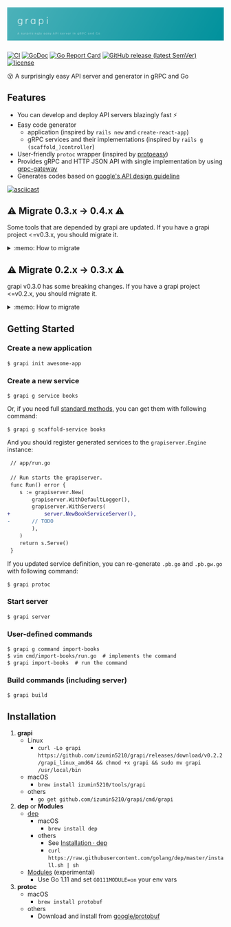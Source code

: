 # ![grapi](./grapi.png)
[![CI](https://github.com/izumin5210/grapi/workflows/CI/badge.svg)](https://github.com/izumin5210/grapi/actions?workflow=CI)
[![GoDoc](https://godoc.org/github.com/izumin5210/grapi/pkg/grapiserver?status.svg)](https://godoc.org/github.com/izumin5210/grapi/pkg/grapiserver)
[![Go Report Card](https://goreportcard.com/badge/github.com/izumin5210/grapi)](https://goreportcard.com/report/github.com/izumin5210/grapi)
[![GitHub release (latest SemVer)](https://img.shields.io/github/v/release/izumin5210/grapi)](http://github.com/izumin5210/grapi/releases/latest)
[![license](https://img.shields.io/github/license/izumin5210/grapi.svg)](./LICENSE)

:open_mouth: A surprisingly easy API server and generator in gRPC and Go

## Features
- You can develop and deploy API servers blazingly fast :zap:
- Easy code generator
	- application  (inspired by `rails new` and `create-react-app`)
	- gRPC services and their implementations (inspired by `rails g (scaffold_)controller`)
- User-friendly `protoc` wrapper (inspired by [protoeasy](https://github.com/peter-edge/protoeasy-go))
- Provides gRPC and HTTP JSON API  with single implementation by using [grpc-gateway](https://github.com/grpc-ecosystem/grpc-gateway)
- Generates codes based on [google's API design guideline](https://cloud.google.com/apis/design/)

[![asciicast](https://asciinema.org/a/176280.png)](https://asciinema.org/a/176280)

## :warning: Migrate 0.3.x -> 0.4.x :warning:
Some tools that are depended by grapi are updated. If you have a grapi project <=v0.3.x, you should migrate it.

<details>
<summary>:memo: How to migrate</summary>

0. Bump grapi version
    - If you use [dep](https://golang.github.io/dep/), update `Gopkg.toml`
      ```diff
       [[constraint]]
         name = "github.com/izumin5210/grapi"
      -  version = "0.3.0"
      +  version = "0.4.0"
      ```
    - and run `dep ensure`
1. Update [gex](https://github.com/izumin5210/gex) and `tools.go`
    - ```
      go get -u github.com/izumin5210/gex/cmd/gex
      gex --regen
      ```
1. Initialize [Go Modules](https://github.com/golang/go/wiki/Modules)
    - ```
      go mod init
      go mod tidy
      ```
1. Update `grapi.toml`
    - ```diff
      package = "yourcompany.yourappname"
      
      [grapi]
      server_dir = "./app/server"
   
      [protoc]
      protos_dir = "./api/protos"
      out_dir = "./api"
      import_dirs = [
        "./api/protos",
      -  "./vendor/github.com/grpc-ecosystem/grpc-gateway",
      -  "./vendor/github.com/grpc-ecosystem/grpc-gateway/third_party/googleapis",
      +  '{{ module "github.com/grpc-ecosystem/grpc-gateway" }}',
      +  '{{ module "github.com/grpc-ecosystem/grpc-gateway" }}/third_party/googleapis',
      ]
   
        [[protoc.plugins]]
        name = "go"
        args = { plugins = "grpc", paths = "source_relative" }
   
        [[protoc.plugins]]
        name = "grpc-gateway"
        args = { logtostderr = true, paths = "source_relative" }
   
        [[protoc.plugins]]
        name = "swagger"
        args = { logtostderr = true }
      ```
1. Drop dep
    - ```
      rm Gopkg.*
      ```

	
</details>

## :warning: Migrate 0.2.x -> 0.3.x :warning:
grapi v0.3.0 has some breaking changes. If you have a grapi project <=v0.2.x, you should migrate it.

<details>
<summary>:memo: How to migrate</summary>

0. Bump grapi version
    - If you use [dep](https://golang.github.io/dep/), update `Gopkg.toml`
      ```diff
       [[constraint]]
         name = "github.com/izumin5210/grapi"
      -  version = "0.2.2"
      +  version = "0.3.0"
      ```
    - and run `dep ensure`
1. Introduce [gex](https://github.com/izumin5210/gex)
    - ```
      go get github.com/izumin5210/gex/cmd/gex
      ```
1. Add defualt generator plugins:
    - ```
      gex \
        --add github.com/izumin5210/grapi/cmd/grapi \
        --add github.com/izumin5210/grapi/cmd/grapi-gen-command \
        --add github.com/izumin5210/grapi/cmd/grapi-gen-service \
        --add github.com/izumin5210/grapi/cmd/grapi-gen-scaffold-service \
        --add github.com/izumin5210/grapi/cmd/grapi-gen-type
      ```
1. Add protoc plugins via gex
    - ```
      gex \
        --add github.com/golang/protobuf/protoc-gen-go \
        --add github.com/grpc-ecosystem/grpc-gateway/protoc-gen-grpc-gateway \
        --add github.com/grpc-ecosystem/grpc-gateway/protoc-gen-swagger
      ```
    - Remove protoc plugins from `Gopkg.toml`
      ```diff
      -required = [
      -  "github.com/golang/protobuf/protoc-gen-go",
      -  "github.com/grpc-ecosystem/grpc-gateway/protoc-gen-grpc-gateway",
      -  "github.com/grpc-ecosystem/grpc-gateway/protoc-gen-swagger",
      -]
      ```
1. Update `grapi.toml`
    - ```diff
      +package = "yourcompany.yourappname"
      +
       [grapi]
       server_dir = "./app/server"

       [protoc]
       protos_dir = "./api/protos"
       out_dir = "./api"
       import_dirs = [
      +  "./api/protos",
         "./vendor/github.com/grpc-ecosystem/grpc-gateway",
         "./vendor/github.com/grpc-ecosystem/grpc-gateway/third_party/googleapis",
       ]

         [[protoc.plugins]]
      -  path = "./vendor/github.com/golang/protobuf/protoc-gen-go"
         name = "go"
         args = { plugins = "grpc", paths = "source_relative" }

         [[protoc.plugins]]
      -  path = "./vendor/github.com/grpc-ecosystem/grpc-gateway/protoc-gen-grpc-gateway"
         name = "grpc-gateway"
      -  args = { logtostderr = true }
      +  args = { logtostderr = true, paths = "source_relative" }

         [[protoc.plugins]]
      -  path = "./vendor/github.com/grpc-ecosystem/grpc-gateway/protoc-gen-swagger"
         name = "swagger"
         args = { logtostderr = true }
      ```

</details>


## Getting Started

### Create a new application
```
$ grapi init awesome-app
```

### Create a new service
```
$ grapi g service books
```

Or, if you need full [standard methods](https://cloud.google.com/apis/design/standard_methods), you can get them with following command:

```
$ grapi g scaffold-service books
```

And you should register generated services to the `grapiserver.Engine` instance:

```diff
 // app/run.go
 
 // Run starts the grapiserver.
 func Run() error {
 	s := grapiserver.New(
 		grapiserver.WithDefaultLogger(),
 		grapiserver.WithServers(
+			server.NewBookServiceServer(),
-		// TODO
 		),
 	)
 	return s.Serve()
 }
```

If you updated service definition, you can re-generate `.pb.go` and `.pb.gw.go` with following command:

```
$ grapi protoc
```

### Start server

```
$ grapi server
```

### User-defined commands

```
$ grapi g command import-books
$ vim cmd/import-books/run.go  # implements the command
$ grapi import-books  # run the command
```

### Build commands (including server)

```
$ grapi build
```

## Installation

1. **grapi**
    - Linux
        - `curl -Lo grapi https://github.com/izumin5210/grapi/releases/download/v0.2.2/grapi_linux_amd64 && chmod +x grapi && sudo mv grapi /usr/local/bin`
    - macOS
        - `brew install izumin5210/tools/grapi`
    - others
        - `go get github.com/izumin5210/grapi/cmd/grapi`
1. **dep** or **Modules**
    - [dep](https://golang.github.io/dep/)
        - macOS
            - `brew install dep`
        - others
            - See [Installation · dep](https://golang.github.io/dep/docs/installation.html)
            - `curl https://raw.githubusercontent.com/golang/dep/master/install.sh | sh`
    - [Modules](https://github.com/golang/go/wiki/Modules) (experimental)
        - Use Go 1.11 and set `GO111MODULE=on` your env vars
1. **protoc**
    - macOS
        - `brew install protobuf`
    - others
        - Download and install from [google/protobuf](https://github.com/google/protobuf)
